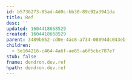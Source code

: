 ```yaml
---
id: b5736273-85ad-4d0c-bb30-89c92a3941da
title: Ref
desc: ''
updated: 1604418668529
created: 1604418668529
parent: 3489b652-cd0e-4ac8-a734-08094dc043eb
children:
  - 5e164216-c464-4a6f-ae85-a6f5cbc787e7
stub: false
fname: dendron.dev.ref
hpath: dendron.dev.ref
---
```



